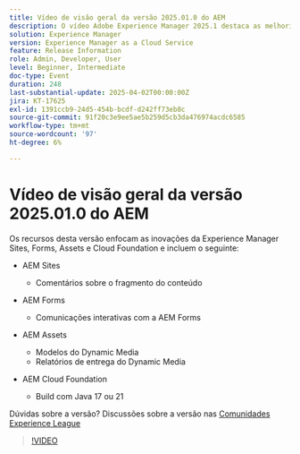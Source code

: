 ```yaml
---
title: Vídeo de visão geral da versão 2025.01.0 do AEM
description: O vídeo Adobe Experience Manager 2025.1 destaca as melhorias nos fragmentos de conteúdo, formulários e ativos, incluindo mídia dinâmica, ferramentas de colaboração e suporte ao Java 21.
solution: Experience Manager
version: Experience Manager as a Cloud Service
feature: Release Information
role: Admin, Developer, User
level: Beginner, Intermediate
doc-type: Event
duration: 248
last-substantial-update: 2025-04-02T00:00:00Z
jira: KT-17625
exl-id: 1391ccb9-24d5-454b-bcdf-d242ff73eb8c
source-git-commit: 91f20c3e9ee5ae5b259d5cb3da476974acdc6585
workflow-type: tm+mt
source-wordcount: '97'
ht-degree: 6%

---
```


# Vídeo de visão geral da versão 2025.01.0 do AEM

Os recursos desta versão enfocam as inovações da Experience Manager Sites, Forms, Assets e Cloud Foundation e incluem o seguinte:

* AEM Sites
   * Comentários sobre o fragmento do conteúdo

* AEM Forms
   * Comunicações interativas com a AEM Forms

* AEM Assets
   * Modelos do Dynamic Media
   * Relatórios de entrega do Dynamic Media

* AEM Cloud Foundation
   * Build com Java 17 ou 21

Dúvidas sobre a versão?  Discussões sobre a versão nas [Comunidades Experience League](https://adobe.ly/4l2AibQ)

>[!VIDEO](https://video.tv.adobe.com/v/3456079/?learn=on&enablevpops&captions=por_br)
